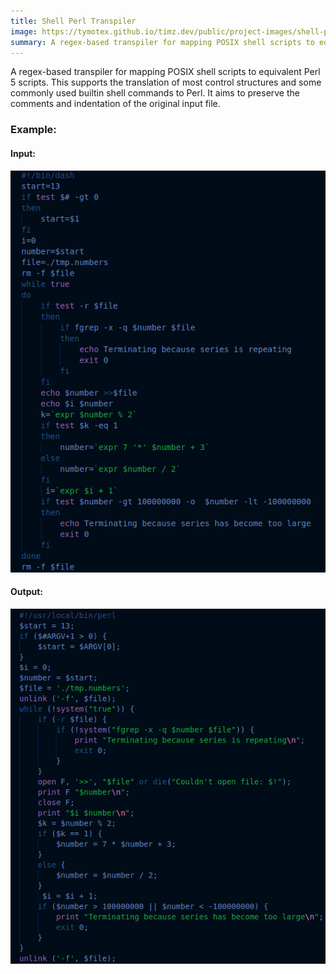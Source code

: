 ```yaml
---
title: Shell Perl Transpiler
image: https://tymotex.github.io/timz.dev/public/project-images/shell-perl-transpiler-thumbnail.png
summary: A regex-based transpiler for mapping POSIX shell scripts to equivalent Perl 5 scripts.
---
```


A regex-based transpiler for mapping POSIX shell scripts to equivalent Perl 5 scripts. This supports the translation of most control structures and some commonly used builtin shell commands to Perl. It aims to preserve the comments and indentation of the original input file.

### Example:

#### Input:

![](https://github.com/Tymotex/ShellPerlTranspiler/raw/master/images/SeriesSh.png)

#### Output:

![](https://github.com/Tymotex/ShellPerlTranspiler/raw/master/images/SeriesPl.png)
